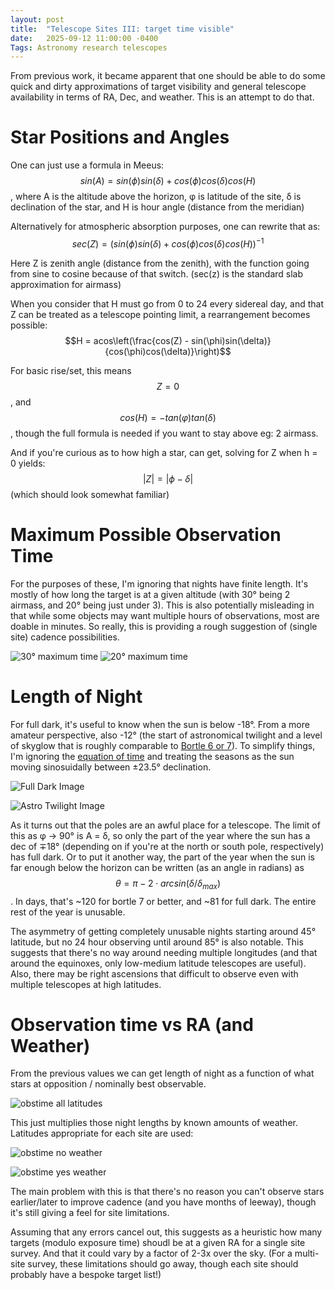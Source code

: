 ```yaml
---
layout: post
title:  "Telescope Sites III: target time visible"
date:   2025-09-12 11:00:00 -0400
Tags: Astronomy research telescopes
---
```

<script type="text/javascript" async
  src="https://cdnjs.cloudflare.com/ajax/libs/mathjax/2.7.4/MathJax.js?config=TeX-MML-AM_CHTML">
</script>

From previous work, it became apparent that one should be able to do some quick and dirty approximations of target visibility and general telescope availability in terms of RA, Dec, and weather. This is an attempt to do that.

# Star Positions and Angles
One can just use a formula in Meeus: $$ sin(A) = sin(\phi)sin(\delta) + cos(\phi)cos(\delta)cos(H)$$, where A is the altitude above the horizon, φ is latitude of the site, δ is declination of the star, and H is hour angle (distance from the meridian)

Alternatively for atmospheric absorption purposes, one can rewrite that as: $$ sec(Z) = \left(sin(\phi)sin(\delta) + cos(\phi)cos(\delta)cos(H)\right)^{-1}$$

Here Z is zenith angle (distance from the zenith), with the function going from sine to cosine because of that switch. (sec(z) is the standard slab approximation for airmass)


When you consider that H must go from 0 to 24 every sidereal day, and that Z can be treated as a telescope pointing limit, a rearrangement becomes possible: $$H = acos\left(\frac{cos(Z) - sin(\phi)sin(\delta)}{cos(\phi)cos(\delta)}\right)$$

For basic rise/set, this means $$Z = 0$$, and $$cos(H) = -tan(φ)tan(δ)$$, though the full formula is needed if you want to stay above eg: 2 airmass.

And if you're curious as to how high a star, can get, solving for Z when h = 0 yields: $$\lvert Z \rvert = \lvert\phi - \delta\rvert$$ (which should look somewhat familiar)


# Maximum Possible Observation Time
For the purposes of these, I'm ignoring that nights have finite length. It's mostly of how long the target is at a given altitude (with 30° being 2 airmass, and 20° being just under 3). This is also potentially misleading in that while some objects may want multiple hours of observations, most are doable in minutes. So really, this is providing a rough suggestion of (single site) cadence possibilities.

![30° maximum time](/images/maxtime30.png "Maximum possible observation times as a function of target declination and site latitude, assuming that the target must be at or above 30° the whole time.")
![20° maximum time](/images/maxtime20.png "Maximum posisble observation times as a function of target declination and site latitude, assuming a minimujm target elevation of 20°.")

# Length of Night
For full dark, it's useful to know when the sun is below -18°. From a more amateur perspective, also -12° (the start of astronomical twilight and a level of skyglow that is roughly comparable to [Bortle 6 or 7](https://en.wikipedia.org/wiki/Bortle_scale)). To simplify things, I'm ignoring the [equation of time](https://en.wikipedia.org/wiki/Equation_of_time) and treating the seasons as the sun moving sinosuidally between ±23.5° declination.

![Full Dark Image](/images/fulldarklat.png "The time of 'day' the start of full darkness (sun is at -18°) as a function of time of year.")

![Astro Twilight Image](/images/astrotwilightlat.png "The time of 'day' of the start of astronomical twilight (sun is at -12°) as a function of time of year.")

As it turns out that the poles are an awful place for a telescope. The limit of this as φ → 90° is A = δ, so only the part of the year where the sun has a dec of ∓18° (depending on if you're at the north or south pole, respectively) has full dark. Or to put it another way, the part of the year when the sun is far enough below the horizon can be written (as an angle in radians) as $$θ = π - 2 \cdot arcsin(δ/δ_{max})$$. In days, that's ~120 for bortle 7 or better, and ~81 for full dark. The entire rest of the year is unusable.

The asymmetry of getting completely unusable nights starting around 45° latitude, but no 24 hour observing until around 85° is also notable. This suggests that there's no way around needing multiple longitudes (and that around the equinoxes, only low-medium latitude telescopes are useful). Also, there may be right ascensions that difficult to observe even with multiple telescopes at high latitudes.

# Observation time vs RA (and Weather)

From the previous values we can get length of night as a function of what stars at opposition / nominally best observable.

![obstime all latitudes](/images/obsalllat.png "How long stars are observable (when at opposition) as a function of their right ascension and site latitude. This ends up being basically the same graph as the start of full dark graph. Only northern hemisphere latitudes are used, but southern ones would mirror this.")

This just multiplies those night lengths by known amounts of weather. Latitudes appropriate for each site are used: 

![obstime no weather](/images/obsnoweather.png "Again an ideal stellar observation time situation, but for the 6 sites used in my first paper.")

![obstime yes weather](/images/obsyesweather.png "A fiducial time availability estimate from multiplying the night length by the probability of good weather.")

The main problem with this is that there's no reason you can't observe stars earlier/later to improve cadence (and you have months of leeway), though it's still giving a feel for site limitations.

Assuming that any errors cancel out, this suggests as a heuristic how many targets (modulo exposure time) shoudl be at a given RA for a single site survey. And that it could vary by a factor of 2-3x over the sky. (For a multi-site survey, these limitations should go away, though each site should probably have a bespoke target list!)

